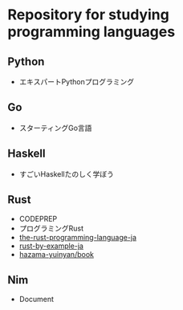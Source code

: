 # Repository for studying programming languages

## Python

- エキスパートPythonプログラミング

## Go

- スターティングGo言語

## Haskell

- すごいHaskellたのしく学ぼう

## Rust

- CODEPREP
- プログラミングRust
- [the-rust-programming-language-ja](https://doc.rust-jp.rs/the-rust-programming-language-ja/1.6/book/)
- [rust-by-example-ja](https://doc.rust-jp.rs/rust-by-example-ja/rust-by-example/)
- [hazama-yuinyan/book](https://y-yu.github.io/trpl-2nd-pdf/book.pdf)

## Nim

- Document
